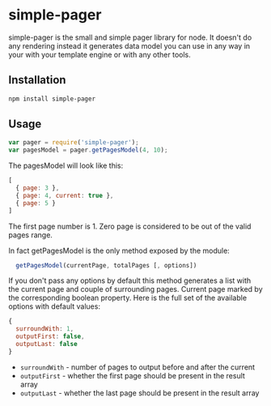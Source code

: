 # simple-pager
simple-pager is the small and simple pager library for node. It doesn't do any rendering instead it generates data model
you can use in any way in your with your template engine or with any other tools.

## Installation

```bash
npm install simple-pager
```

## Usage
```js
var pager = require('simple-pager');
var pagesModel = pager.getPagesModel(4, 10);
```
The pagesModel will look like this:
```js
[
  { page: 3 },
  { page: 4, current: true },
  { page: 5 }
]
```

The first page number is 1. Zero page is considered to be out of the valid pages range.

In fact getPagesModel is the only method exposed by the module:
```js
  getPagesModel(currentPage, totalPages [, options])
```
If you don't pass any options by default this method generates a list with the current page and couple of surrounding pages.
Current page marked by the corresponding boolean property. 
Here is the full set of the available options with default values:
```js
{
  surroundWith: 1, 
  outputFirst: false, 
  outputLast: false
}
```
* `surroundWith` - number of pages to output before and after the current
* `outputFirst` - whether the first page should be present in the result array
* `outputLast` - whether the last page should be present in the result array

